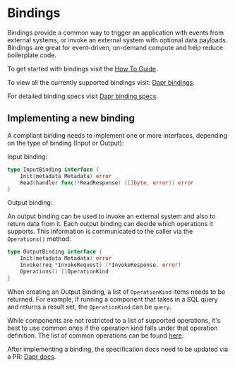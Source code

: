 # Bindings

Bindings provide a common way to trigger an application with events from external systems, or invoke an external system with optional data payloads.
Bindings are great for event-driven, on-demand compute and help reduce boilerplate code.

To get started with bindings visit the [How To Guide](https://docs.dapr.io/developing-applications/building-blocks/bindings/howto-bindings/).

To view all the currently supported bindings visit: [Dapr bindings](https://docs.dapr.io/operations/components/setup-bindings/supported-bindings/).

For detailed binding specs visit [Dapr binding specs](https://docs.dapr.io/operations/components/setup-bindings/supported-bindings/).

## Implementing a new binding

A compliant binding needs to implement one or more interfaces, depending on the type of binding (Input or Output):

Input binding:

```go
type InputBinding interface {
	Init(metadata Metadata) error
	Read(handler func(*ReadResponse) ([]byte, error)) error
}
```

Output binding:

An output binding can be used to invoke an external system and also to return data from it.
Each output binding can decide which operations it supports. This information is communicated to the caller via the `Operations()` method.

```go
type OutputBinding interface {
	Init(metadata Metadata) error
	Invoke(req *InvokeRequest) (*InvokeResponse, error)
	Operations() []OperationKind
}
```

When creating an Output Binding, a list of `OperationKind` items needs to be returned.
For example, if running a component that takes in a SQL query and returns a result set, the `OperationKind` can be `query`.

While components are not restricted to a list of supported operations, it's best to use common ones if the operation kind falls under that operation definition.
The list of common operations can be found [here](./requests.go).

After implementing a binding, the specification docs need to be updated via a PR: [Dapr docs](https://docs.dapr.io/operations/components/setup-bindings/supported-bindings/).
